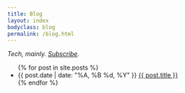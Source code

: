 ```yaml
---
title: Blog
layout: index
bodyclass: blog
permalink: /blog.html
---
```


*Tech, mainly.  [Subscribe](/homepage/feed.xml).*

<ul class="archive">
{% for post in site.posts %}
  <li>
      <time>{{ post.date | date: "%A, %B %d, %Y" }}</time>
      <a href="/homepage{{ post.url }}">{{ post.title }}</a>      
  </li>
{% endfor %}
</ul>

